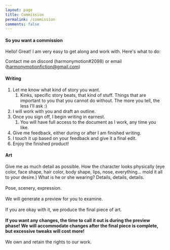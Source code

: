```yaml
---
layout: page
title: Commission
permalink: /commission
comments: false
---
```


<div class="row justify-content-between">
<div class="col-md-8 pr-5">

<h4>So you want a commission</h4>
<p>Hello!
Great! I am very easy to get along and work with. Here's what to do: <br>

Contact me on discord (harmonymotion#2098) or email (harmonymotionfiction@gmail.com)
</p>

<h4>Writing</h4>

<p>
<ol>
  <li>Let me know what kind of story you want.
  	<ol>
		<li>Kinks, specific story beats, that kind of stuff. Things that are important to you that you cannot do without. The more you tell, the less I’ll ask :)</li>
	</ol>
  </li>
  <li>I will work with you and draft an outline.</li>
  <li>Once you sign off, I begin writing in earnest.
  	<ol>
		<li>
		You will have full access to the document as I work, any time you like.</li>
	</ol>
  </li>
  <li>Give me feedback, either during or after I am finished writing.</li>
  <li>I touch it up based on your feedback and give it a final edit.</li>
  <li>Enjoy the finished product!</li>
	
</ol>
</p>

<h4>Art</h4>
<p>
Give me as much detail as possible. How the character looks physically (eye color, face shape, hair color, body shape, lips, nose, everything… mold it all to your desire.) What is he or she wearing? Details, details, details.
<br><br>
Pose, scenery, expression.
<br><br>
We will generate a preview for you to examine.
<br><br>
If you are okay with it, we produce the final piece of art.
<br><br><b>
If you want any changes, the time to call it out is during the preview phase! We will accommodate changes after the final piece is complete, but excessive tweaks will cost more!
</b><br><br>
We own and retain the rights to our work.
</p>



</div>

</div>
